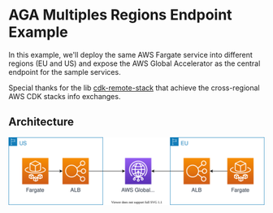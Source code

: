 # AGA Multiples Regions Endpoint Example

In this example, we'll deploy the same AWS Fargate service into different regions (EU and US) and expose the AWS Global Accelerator as the central endpoint for the sample services.

Special thanks for the lib [cdk-remote-stack](https://github.com/pahud/cdk-remote-stack) that achieve the cross-regional AWS CDK stacks info exchanges.

## Architecture
![example](https://github.com/snese/aga-multiples-regions-exmaple/blob/master/img/AGA_Example.svg)
